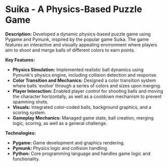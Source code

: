 # Suika - A Physics-Based Puzzle Game

**Description:**
Developed a dynamic physics-based puzzle game using Pygame and Pymunk, inspired by the popular game Suika. The game features an interactive and visually appealing environment where players aim to shoot and merge balls of different colors to earn points.

**Key Features:**
- **Physics Simulation:** Implemented realistic ball dynamics using Pymunk's physics engine, including collision detection and response.
- **Color Transition and Mechanics:** Designed a color transition system where balls 'evolve' through a series of colors and sizes upon merging.
- **Player Interaction:** Enabled player control for shooting balls and moving the character horizontally, as well as a cooldown mechanism to prevent spamming shots.
- **Visuals:** Integrated color-coded balls, background graphics, and a scoring system.
- **Gameplay Mechanics:** Managed game state, ball creation, merging logic, scoring, as well as a general challenge.

**Technologies:**
- **Pygame:** Game development and graphics rendering.
- **Pymunk:** Physics logic and collision handling.
- **Python:** Core programming language and handles game logic and functionality.
